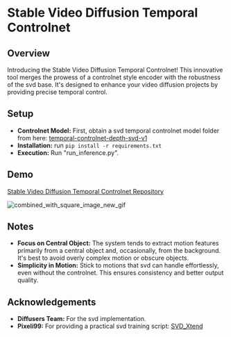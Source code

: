 # Stable Video Diffusion Temporal Controlnet

## Overview
Introducing the Stable Video Diffusion Temporal Controlnet! This innovative tool merges the prowess of a controlnet style encoder with the robustness of the svd base. It's designed to enhance your video diffusion projects by providing precise temporal control.

## Setup
- **Controlnet Model:** First, obtain a svd temporal controlnet model folder from here: [temporal-controlnet-depth-svd-v1](https://huggingface.co/CiaraRowles/temporal-controlnet-depth-svd-v1)
- **Installation:** run `pip install -r requirements.txt`
- **Execution:** Run "run_inference.py".

## Demo
[Stable Video Diffusion Temporal Controlnet Repository](https://github.com/CiaraStrawberry/sdv_controlnet)

![combined_with_square_image_new_gif](https://github.com/CiaraStrawberry/sdv_controlnet/assets/13116982/055c8d3b-074e-4aeb-9ddc-70d12b5504d5)

## Notes
- **Focus on Central Object:** The system tends to extract motion features primarily from a central object and, occasionally, from the background. It's best to avoid overly complex motion or obscure objects.
- **Simplicity in Motion:** Stick to motions that svd can handle effortlessly, even without the controlnet. This ensures consistency and better output quality.

## Acknowledgements
- **Diffusers Team:** For the svd implementation.
- **Pixeli99:** For providing a practical svd training script: [SVD_Xtend](https://github.com/pixeli99/SVD_Xtend)
